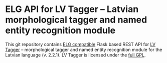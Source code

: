 # ELG API for LV Tagger – Latvian morphological tagger and named entity recognition module

This git repository contains [ELG compatible](https://european-language-grid.readthedocs.io/en/stable/all/A3_API/LTInternalAPI.html) Flask based REST API for [LV Tagger](https://github.com/PeterisP/LVTagger) – morphological tagger and named entity recognition module for the Latvian language (v. 2.2.1). LV Tagger is licensed under the [full GPL](https://github.com/PeterisP/LVTagger/blob/master/LICENSE.txt).
